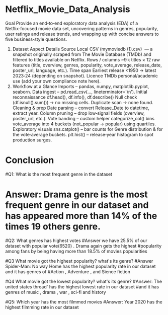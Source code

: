 # Netflix_Movie_Data_Analysis
Goal
Provide an end‑to‑end exploratory data analysis (EDA) of a Netflix‑focused movie data set, uncovering patterns in genres, popularity, user ratings and release trends, and wrapping up with concise answers to five business‑style questions.
1. Dataset
Aspect	Details
Source	Local CSV (mymoviedb (1).csv)  — a snapshot originally scraped from The Movie Database (TMDb) and filtered to titles available on Netflix.
Rows / columns	~9 k titles × 12 raw features (title, overview, genres, popularity, vote_average, release_date, poster_url, language, etc.).
Time span	Earliest release <1950 → latest 2023‑24 (depending on snapshot).
Licence	TMDb personal/academic use
(add your own compliance note here).
2. Workflow at a Glance
Imports – pandas, numpy, matplotlib.pyplot, seaborn.
Data ingest – pd.read_csv(..., lineterminator='\n').
Initial reconnaissance
df.head(), df.info(), df.describe()
Null check (df.isnull().sum()) → no missing cells.
Duplicate scan → none found.
Cleaning & prep
Date parsing – convert Release_Date to datetime, extract year.
Column pruning – drop low‑signal fields (overview, poster_url, etc.).
Vote banding – custom helper categorize_col() bins vote_average into 4 buckets (not_popular → popular) using quartiles.
Exploratory visuals
sns.catplot() – bar counts for Genre distribution & for the vote‑average buckets.
plt.hist() – release‑year histogram to spot production surges.

# Conclusion
#Q1: What is the most frequent genre in the dataset
# Answer: Drama genre is the most frequent genre in our dataset and has appeared more than 14% of the times 19 others genre.

#Q2: What genres has highest votes
#Answer we have 25.5% of our dataset with popular vote(6520) . Drama again gets the highest
#popularity among fans by being having more than 18.5% of movies popularities

#Q3 What movie got the highest popularity? what's its genre?
#Answer Spider-Man: No way Home has the highest popularity rate in our dataset and it has genres of 
#Action , Adventure , and Sience fiction

#Q4 What movie got the lowest popularity? what's its genre?
#Answer: The united states thread' has the highest lowest rate in our dataset
#and it has genres of music , drama , war , sci-fi and history

#Q5: Which year has the most filmmed movies
#Answer: Year 2020 has the highest filmming rate in our dataset
